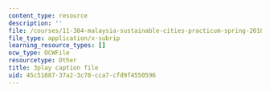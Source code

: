 ```yaml
---
content_type: resource
description: ''
file: /courses/11-384-malaysia-sustainable-cities-practicum-spring-2018/45c5188737a23c78cca7cfd9f4550596_AuSAXLGGnXU.srt
file_type: application/x-subrip
learning_resource_types: []
ocw_type: OCWFile
resourcetype: Other
title: 3play caption file
uid: 45c51887-37a2-3c78-cca7-cfd9f4550596
---
```

